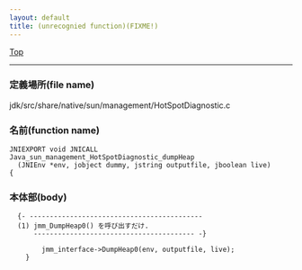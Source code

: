 ```yaml
---
layout: default
title: (unrecognied function)(FIXME!)
---
```

[Top](../index.html)

--- 
### 定義場所(file name)
jdk/src/share/native/sun/management/HotSpotDiagnostic.c

### 名前(function name)
```
JNIEXPORT void JNICALL
Java_sun_management_HotSpotDiagnostic_dumpHeap
  (JNIEnv *env, jobject dummy, jstring outputfile, jboolean live)
{
```

### 本体部(body)
```
  {- -------------------------------------------
  (1) jmm_DumpHeap0() を呼び出すだけ.
      ---------------------------------------- -}

	    jmm_interface->DumpHeap0(env, outputfile, live);
	}
	
```


